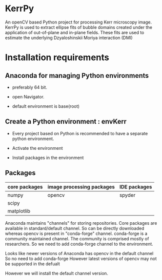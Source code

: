 # KerrPy
An openCV based Python project for processing Kerr microscopy image. KerrPy is used to extract ellipse fits of  bubble domains created under the application of out-of-plane and in-plane fields. These fits are used to estimate the underlying Dzyaloshinskii Moriya interaction (DMI)

# Installation requirements

## Anaconda for managing Python environments

- preferably 64 bit.

- open Navigator.

- default environment is base(root)

## Create a Python environment : envKerr

- Every project based on Python is recommended to have a separate python environment.

- Activate the environment

- Install packages in the environment

## Packages


core packages |	image processing packages | IDE packages
--- | ---- | ---
	numpy	| 		opencv	|	spyder
	scipy	|	|
	matplotlib	|	|

Anaconda maintains "channels" for storing repositories.
Core packages are available in standard/default channel.
So can be directly downloaded
whereas
opencv is present in "conda-forge" channel.
conda-forge is a community maintained channel.
The community is comprised mostly of researchers.
So we need to add conda-forge channel to the environment.


Looks like newer versions of Anaconda has opencv in the default channel
So no need to add conda-forge
However latest versions of opencv may not be supported in the defualt

However we will install the default channel version.
